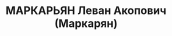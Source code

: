 ---
title: МАРКАРЬЯН Леван Акопович (Маркарян)
description: "Род. в 1901, армянин, член ВКП(б) с 1920. \n  Звание: 13.01.1936 - ст.\
  \ лейтенант ГБ (ЗСФСР). \n  Награды: 20.12.1933 - знак «Почетный работник ВЧК—ОГПУ\
  \ (XV)», 22.07.1937 - орден «Знак почета». \n  нач. Ленинаканского ГО УГБ НКВД Армянской\
  \ ССР, уволен 15.11.1937. \n  Осужден 27.01.1938 ВК ВС СССР, ВМН. Расстрелян 03.02.1938."
---